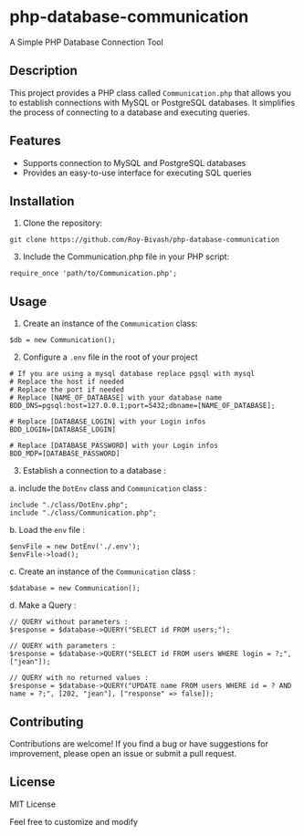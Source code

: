 # php-database-communication

A Simple PHP Database Connection Tool

## Description
This project provides a PHP class called `Communication.php` that allows you to establish connections with MySQL or PostgreSQL databases. It simplifies the process of connecting to a database and executing queries.

## Features
- Supports connection to MySQL and PostgreSQL databases
- Provides an easy-to-use interface for executing SQL queries


## Installation
1. Clone the repository:

```git clone https://github.com/Roy-Bivash/php-database-communication```

3. Include the Communication.php file in your PHP script:

```require_once 'path/to/Communication.php';```

## Usage
1. Create an instance of the `Communication` class:

```$db = new Communication();```

2. Configure a `.env` file in the root of your project

```
# If you are using a mysql database replace pgsql with mysql
# Replace the host if needed
# Replace the port if needed
# Replace [NAME_OF_DATABASE] with your database name 
BDD_DNS=pgsql:host=127.0.0.1;port=5432;dbname=[NAME_OF_DATABASE];

# Replace [DATABASE_LOGIN] with your Login infos
BDD_LOGIN=[DATABASE_LOGIN]

# Replace [DATABASE_PASSWORD] with your Login infos
BDD_MDP=[DATABASE_PASSWORD]
```

3. Establish a connection to a database :

  a. include the `DotEnv` class and `Communication` class :
```
include "./class/DotEnv.php";
include "./class/Communication.php";
```

  b. Load the `env` file :
```
$envFile = new DotEnv('./.env');
$envFile->load();
```

  c. Create an instance of the `Communication` class :
```
$database = new Communication();
```

  d. Make a Query :
```
// QUERY without parameters :
$response = $database->QUERY("SELECT id FROM users;");

// QUERY with parameters :
$response = $database->QUERY("SELECT id FROM users WHERE login = ?;", ["jean"]);

// QUERY with no returned values :
$response = $database->QUERY("UPDATE name FROM users WHERE id = ? AND name = ?;", [202, "jean"], ["response" => false]);
```

## Contributing
Contributions are welcome! If you find a bug or have suggestions for improvement, please open an issue or submit a pull request.

## License
MIT License


Feel free to customize and modify
